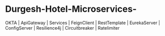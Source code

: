 # Durgesh-Hotel-Microservices-
OKTA | ApiGateway | Services | FeignClient | RestTemplate | EurekaServer | ConfigServer | Resilience4j | Circuitbreaker | Ratelimiter

